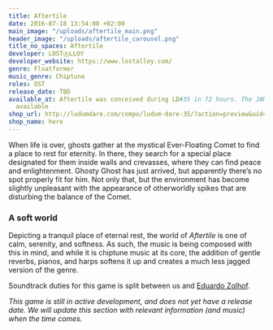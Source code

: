 ```yaml
---
title: Aftertile
date: 2016-07-18 13:54:00 +02:00
main_image: "/uploads/aftertile_main.png"
header_image: "/uploads/aftertile_carousel.png"
title_no_spaces: Aftertile
developer: LOSTⒶLLOY
developer_website: https://www.lostalloy.com/
genre: Floatformer
music_genre: Chiptune
roles: OST
release_date: TBD
available_at: Aftertile was conceived during LD#35 in 72 hours. The JAM version is
  available
shop_url: http://ludumdare.com/compo/ludum-dare-35/?action=preview&uid=87699
shop_name: here
---
```


When life is over, ghosts gather at the mystical Ever-Floating Comet to find a place to rest for eternity. In there, they search for a special place designated for them inside walls and crevasses, where they can find peace and enlightenment. Ghosty Ghost has just arrived, but apparently there’s no spot properly fit for him. Not only that, but the environment has become slightly unpleasant with the appearance of otherworldly spikes that are disturbing the balance of the Comet.

### A soft world
Depicting a tranquil place of eternal rest, the world of *Aftertile* is one of calm, serenity, and softness. As such, the music is being composed with this in mind, and while it is chiptune music at its core, the addition of gentle reverbs, pianos, and harps softens it up and creates a much less jagged version of the genre.

Soundtrack duties for this game is split between us and [Eduardo Zolhof](https://soundcloud.com/eduardo-zolhof "Eduardo's SoundCloud").

*This game is still in active development, and does not yet have a release date. We will update this section with relevant information (and music) when the time comes.*

